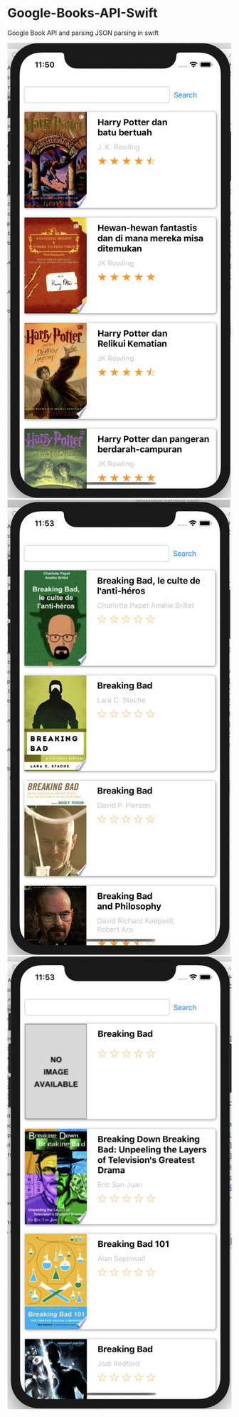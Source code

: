 # Google-Books-API-Swift
Google Book API and parsing JSON parsing in swift

![alt text](https://github.com/dimaskpz/Google-Books-API-Swift/blob/master/image/Screen%20Shot%202020-01-27%20at%2011.50.17.png)
![alt text](https://github.com/dimaskpz/Google-Books-API-Swift/blob/master/image/Screen%20Shot%202020-01-27%20at%2011.53.02.png)
![alt text](https://github.com/dimaskpz/Google-Books-API-Swift/blob/master/image/Screen%20Shot%202020-01-27%20at%2011.53.56.png)

